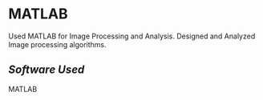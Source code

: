 # MATLAB

Used MATLAB for Image Processing and Analysis. Designed and Analyzed Image processing algorithms.

*Software Used*
---------------------
MATLAB

